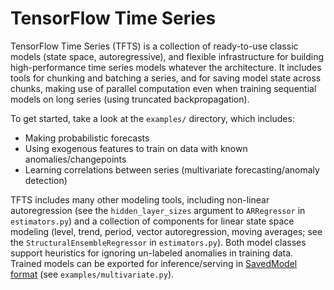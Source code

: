 # TensorFlow Time Series

TensorFlow Time Series (TFTS) is a collection of ready-to-use classic models
(state space, autoregressive), and flexible infrastructure for building
high-performance time series models whatever the architecture. It includes tools
for chunking and batching a series, and for saving model state across chunks,
making use of parallel computation even when training sequential models on long
series (using truncated backpropagation).

To get started, take a look at the `examples/` directory, which includes:

 - Making probabilistic forecasts
 - Using exogenous features to train on data with known anomalies/changepoints
 - Learning correlations between series (multivariate forecasting/anomaly
   detection)

TFTS includes many other modeling tools, including non-linear autoregression
(see the `hidden_layer_sizes` argument to `ARRegressor` in `estimators.py`) and
a collection of components for linear state space modeling (level, trend,
period, vector autoregression, moving averages; see the
`StructuralEnsembleRegressor` in `estimators.py`). Both model classes support
heuristics for ignoring un-labeled anomalies in training data. Trained models
can be exported for inference/serving in
[SavedModel format](https://github.com/tensorflow/tensorflow/blob/master/tensorflow/python/saved_model/README.md)
(see `examples/multivariate.py`).
